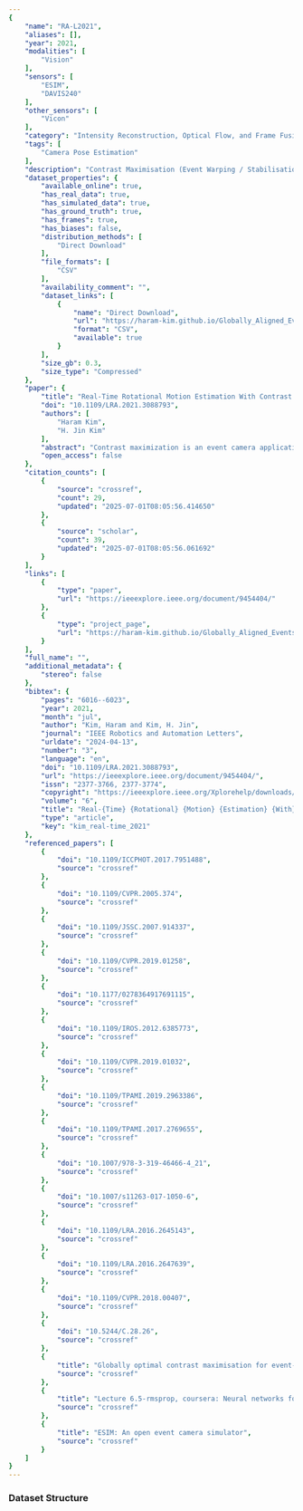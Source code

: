 ```yaml
---
{
    "name": "RA-L2021",
    "aliases": [],
    "year": 2021,
    "modalities": [
        "Vision"
    ],
    "sensors": [
        "ESIM",
        "DAVIS240"
    ],
    "other_sensors": [
        "Vicon"
    ],
    "category": "Intensity Reconstruction, Optical Flow, and Frame Fusion",
    "tags": [
        "Camera Pose Estimation"
    ],
    "description": "Contrast Maximisation (Event Warping / Stabilisation)",
    "dataset_properties": {
        "available_online": true,
        "has_real_data": true,
        "has_simulated_data": true,
        "has_ground_truth": true,
        "has_frames": true,
        "has_biases": false,
        "distribution_methods": [
            "Direct Download"
        ],
        "file_formats": [
            "CSV"
        ],
        "availability_comment": "",
        "dataset_links": [
            {
                "name": "Direct Download",
                "url": "https://haram-kim.github.io/Globally_Aligned_Events/",
                "format": "CSV",
                "available": true
            }
        ],
        "size_gb": 0.3,
        "size_type": "Compressed"
    },
    "paper": {
        "title": "Real-Time Rotational Motion Estimation With Contrast Maximization Over Globally Aligned Events",
        "doi": "10.1109/LRA.2021.3088793",
        "authors": [
            "Haram Kim",
            "H. Jin Kim"
        ],
        "abstract": "Contrast maximization is an event camera application that can estimate angular velocity, depth, and optical-\ufb02ow using a subset of events observed in a temporal window. In the estimation of rotational motion, we can compute the angular position by integrating the angular velocity. However, the accumulation of drift error degrades the accuracy of motion estimation. If the contrast maximization framework utilizes events measured before the temporal window, the performance of the framework will be improved, including the alleviation of drift error in motion estimation. In this work, we utilize the globally aligned event data and propose the rotational position and velocity estimation method using an event camera only. The proposed algorithm not only maximizes contrast of an image of events in a single temporal window but also maximizes the contrast image of events observed over time. Our algorithm works in real-time by reducing additional computations of the existing contrast maximization. We con\ufb01rm the real-time operation with a single-core CPU on a laptop and show that the maximum error is within 3 degrees on public data sets and acquired real-world data sets. To contribute to the community, we provide the source code and the real-world data sets to the public.",
        "open_access": false
    },
    "citation_counts": [
        {
            "source": "crossref",
            "count": 29,
            "updated": "2025-07-01T08:05:56.414650"
        },
        {
            "source": "scholar",
            "count": 39,
            "updated": "2025-07-01T08:05:56.061692"
        }
    ],
    "links": [
        {
            "type": "paper",
            "url": "https://ieeexplore.ieee.org/document/9454404/"
        },
        {
            "type": "project_page",
            "url": "https://haram-kim.github.io/Globally_Aligned_Events/"
        }
    ],
    "full_name": "",
    "additional_metadata": {
        "stereo": false
    },
    "bibtex": {
        "pages": "6016--6023",
        "year": 2021,
        "month": "jul",
        "author": "Kim, Haram and Kim, H. Jin",
        "journal": "IEEE Robotics and Automation Letters",
        "urldate": "2024-04-13",
        "number": "3",
        "language": "en",
        "doi": "10.1109/LRA.2021.3088793",
        "url": "https://ieeexplore.ieee.org/document/9454404/",
        "issn": "2377-3766, 2377-3774",
        "copyright": "https://ieeexplore.ieee.org/Xplorehelp/downloads/license-information/IEEE.html",
        "volume": "6",
        "title": "Real-{Time} {Rotational} {Motion} {Estimation} {With} {Contrast} {Maximization} {Over} {Globally} {Aligned} {Events}",
        "type": "article",
        "key": "kim_real-time_2021"
    },
    "referenced_papers": [
        {
            "doi": "10.1109/ICCPHOT.2017.7951488",
            "source": "crossref"
        },
        {
            "doi": "10.1109/CVPR.2005.374",
            "source": "crossref"
        },
        {
            "doi": "10.1109/JSSC.2007.914337",
            "source": "crossref"
        },
        {
            "doi": "10.1109/CVPR.2019.01258",
            "source": "crossref"
        },
        {
            "doi": "10.1177/0278364917691115",
            "source": "crossref"
        },
        {
            "doi": "10.1109/IROS.2012.6385773",
            "source": "crossref"
        },
        {
            "doi": "10.1109/CVPR.2019.01032",
            "source": "crossref"
        },
        {
            "doi": "10.1109/TPAMI.2019.2963386",
            "source": "crossref"
        },
        {
            "doi": "10.1109/TPAMI.2017.2769655",
            "source": "crossref"
        },
        {
            "doi": "10.1007/978-3-319-46466-4_21",
            "source": "crossref"
        },
        {
            "doi": "10.1007/s11263-017-1050-6",
            "source": "crossref"
        },
        {
            "doi": "10.1109/LRA.2016.2645143",
            "source": "crossref"
        },
        {
            "doi": "10.1109/LRA.2016.2647639",
            "source": "crossref"
        },
        {
            "doi": "10.1109/CVPR.2018.00407",
            "source": "crossref"
        },
        {
            "doi": "10.5244/C.28.26",
            "source": "crossref"
        },
        {
            "title": "Globally optimal contrast maximisation for event-based motion estimation",
            "source": "crossref"
        },
        {
            "title": "Lecture 6.5-rmsprop, coursera: Neural networks for machine learning",
            "source": "crossref"
        },
        {
            "title": "ESIM: An open event camera simulator",
            "source": "crossref"
        }
    ]
}
---
```


### Dataset Structure
